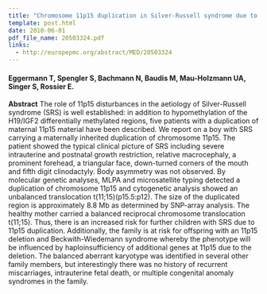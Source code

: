 ```yaml
---
title: "Chromosome 11p15 duplication in Silver-Russell syndrome due to a maternally inherited translocation t(11;15)"
template: post.html 
date: 2010-06-01
pdf_file_name: 20503324.pdf
links:
  - http://europepmc.org/abstract/MED/20503324
---
```


#### Eggermann T, Spengler S, Bachmann N, Baudis M, Mau-Holzmann UA, Singer S, Rossier E.

**Abstract** The role of 11p15 disturbances in the aetiology of Silver-Russell syndrome (SRS) is well established: in addition to hypomethylation of the H19/IGF2 differentially methylated regions, five patients with a duplication of maternal 11p15 material have been described. We report on a boy with SRS carrying a maternally inherited duplication of chromosome 11p15.<!--more--> The patient showed the typical clinical picture of SRS including severe intrauterine and postnatal growth restriction, relative macrocephaly, a prominent forehead, a triangular face, down-turned corners of the mouth and fifth digit clinodactyly. Body asymmetry was not observed. By molecular genetic analyses, MLPA and microsatellite typing detected a duplication of chromosome 11p15 and cytogenetic analysis showed an unbalanced translocation t(11;15)(p15.5:p12). The size of the duplicated region is approximately 8.8 Mb as determined by SNP-array analysis. The healthy mother carried a balanced reciprocal chromosome translocation t(11;15). Thus, there is an increased risk for further children with SRS due to 11p15 duplication. Additionally, the family is at risk for offspring with an 11p15 deletion and Beckwith-Wiedemann syndrome whereby the phenotype will be influenced by haploinsufficiency of additional genes at 11p15 due to the deletion. The balanced aberrant karyotype was identified in several other family members, but interestingly there was no history of recurrent miscarriages, intrauterine fetal death, or multiple congenital anomaly syndromes in the family.

